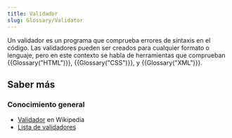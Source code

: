 ```yaml
---
title: Validador
slug: Glossary/Validator
---
```


Un validador es un programa que comprueba errores de sintaxis en el código. Las validadores pueden ser creados para cualquier formato o lenguaje, pero en este contexto se habla de herramientas que comprueban {{Glossary("HTML")}}, {{Glossary("CSS")}}, y {{Glossary("XML")}}.

## Saber más

### Conocimiento general

- [Validador](https://es.wikipedia.org/wiki/Validador) en Wikipedia
- [Lista de validadores](/es/docs/Tools/Validators)
